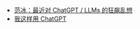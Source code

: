 - [范冰：最近对 ChatGPT / LLMs 的狂飙乱想](https://mp.weixin.qq.com/s/Yjr7PC_9PKw1jzPKKw3ciw)
- [我这样用 ChatGPT](https://mp.weixin.qq.com/s?__biz=MzA4NDk5OTgzMg==&mid=2650593530&idx=1&sn=3f842c3b0fbf07786ef8a5e758fb8188&chksm=87d6d30db0a15a1baf5a6db78e75a24558d057825882499f3d1e20cb0a78561ad038802739f1&scene=21#wechat_redirect)
